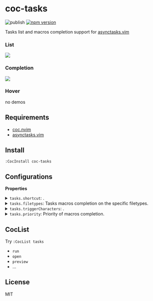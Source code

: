 # coc-tasks

![publish](https://github.com/voldikss/coc-tasks/workflows/publish/badge.svg)
[![npm version](https://badge.fury.io/js/coc-tasks.svg)](https://badge.fury.io/js/coc-tasks)

Tasks list and macros completion support for [asynctasks.vim](https://github.com/skywind3000/asynctasks.vim)

### List

![](https://user-images.githubusercontent.com/20282795/75665130-a6c1b900-5cae-11ea-89a1-c2fcca223d71.png)

### Completion

![](https://user-images.githubusercontent.com/20282795/94645816-6519ef00-031f-11eb-9f64-3282fa1c8a8b.gif)

### Hover

no demos

## Requirements

- [coc.nvim](https://github.com/neoclide/coc.nvim)
- [asynctasks.vim](https://github.com/skywind3000/asynctasks.vim)

## Install

```
:CocInstall coc-tasks
```

## Configurations

<!-- Generated by 'pnpm run bulid:doc', please don't edit it directly -->
<!-- prettier-ignore-start -->
<strong>Properties</strong>
<details>
<summary><code>tasks.shortcut</code>: .</summary>
Type: <pre><code>string</code></pre>Default: <pre><code>"TASKS"</code></pre>
</details>
<details>
<summary><code>tasks.filetypes</code>: Tasks macros completion on the specific filetypes.</summary>
Type: <pre><code>string[]</code></pre>Default: <pre><code>[
  "tasks",
  "dosini"
]</code></pre>
</details>
<details>
<summary><code>tasks.triggerCharacters</code>: .</summary>
Type: <pre><code>string[]</code></pre>Default: <pre><code>[
  "(",
  "$"
]</code></pre>
</details>
<details>
<summary><code>tasks.priority</code>: Priority of macros completion.</summary>
Type: <pre><code>number</code></pre>Default: <pre><code>99</code></pre>
</details>

<!-- prettier-ignore-end -->

## CocList

Try `:CocList tasks`

- `run`
- `open`
- `preview`
- ...

## License

MIT
